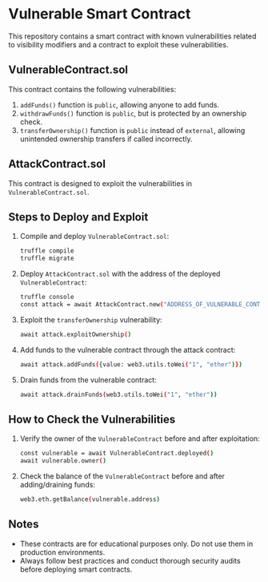 # Vulnerable Smart Contract

This repository contains a smart contract with known vulnerabilities related to visibility modifiers and a contract to exploit these vulnerabilities.

## VulnerableContract.sol

This contract contains the following vulnerabilities:
1. `addFunds()` function is `public`, allowing anyone to add funds.
2. `withdrawFunds()` function is `public`, but is protected by an ownership check.
3. `transferOwnership()` function is `public` instead of `external`, allowing unintended ownership transfers if called incorrectly.

## AttackContract.sol

This contract is designed to exploit the vulnerabilities in `VulnerableContract.sol`.

## Steps to Deploy and Exploit

1. Compile and deploy `VulnerableContract.sol`:
    ```bash
    truffle compile
    truffle migrate
    ```

2. Deploy `AttackContract.sol` with the address of the deployed `VulnerableContract`:
    ```bash
    truffle console
    const attack = await AttackContract.new("ADDRESS_OF_VULNERABLE_CONTRACT")
    ```

3. Exploit the `transferOwnership` vulnerability:
    ```bash
    await attack.exploitOwnership()
    ```

4. Add funds to the vulnerable contract through the attack contract:
    ```bash
    await attack.addFunds({value: web3.utils.toWei("1", "ether")})
    ```

5. Drain funds from the vulnerable contract:
    ```bash
    await attack.drainFunds(web3.utils.toWei("1", "ether"))
    ```

## How to Check the Vulnerabilities

1. Verify the owner of the `VulnerableContract` before and after exploitation:
    ```bash
    const vulnerable = await VulnerableContract.deployed()
    await vulnerable.owner()
    ```

2. Check the balance of the `VulnerableContract` before and after adding/draining funds:
    ```bash
    web3.eth.getBalance(vulnerable.address)
    ```

## Notes

- These contracts are for educational purposes only. Do not use them in production environments.
- Always follow best practices and conduct thorough security audits before deploying smart contracts.
